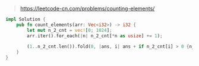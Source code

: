 > https://leetcode-cn.com/problems/counting-elements/

``` rust
impl Solution {
    pub fn count_elements(arr: Vec<i32>) -> i32 {
        let mut n_2_cnt = vec![0; 1024];
        arr.iter().for_each(|n| n_2_cnt[*n as usize] += 1);
        
        (1..n_2_cnt.len()).fold(0, |ans, i| ans + if n_2_cnt[i] > 0 {n_2_cnt[i-1]} else {0})
    }
}
```